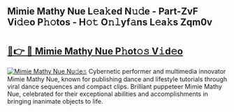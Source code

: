 ## Mimie Mathy Nue L𝚎a𝚔ed N𝚞𝚍e - Part-ZvF Vi𝚍𝚎o P𝚑𝚘tos - H𝚘𝚝 O𝚗𝚕yf𝚊ns L𝚎a𝚔s Zqm0v

# <h2><a href="http://kf7jjvy.oniu.top/?m=Mimie+Mathy+Nue">🔗👉 🔴 Mimie Mathy Nue P𝚑ot𝚘𝚜 V𝚒d𝚎o</a></h2>

[![Mimie Mathy Nue Nu𝚍e𝚜](https://i.imgur.com/0qMVB7G.gif)](http://kf7jjvy.oniu.top/?m=Mimie+Mathy+Nue)
Cybernetic performer and multimedia innovator Mimie Mathy Nue, known for publishing dance and lifestyle tutorials through viral dance sequences and compact clips. Brilliant puppeteer Mimie Mathy Nue, celebrated for their exceptional abilities and accomplishments in bringing inanimate objects to life.  

